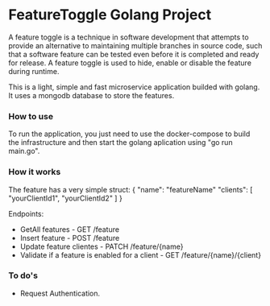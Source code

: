 # FeatureToggle Golang Project

A feature toggle is a technique in software development that attempts to provide an alternative to maintaining multiple branches in source code, such that a software feature can be tested even before it is completed and ready for release. A feature toggle is used to hide, enable or disable the feature during runtime.

This is a light, simple and fast microservice application builded with golang. It uses a mongodb database to store the features.

### How to use

To run the application, you just need to use the docker-compose to build the infrastructure and then start the golang aplication using "go run main.go".

### How it works

The feature has a very simple struct:
{
    "name": "featureName"
    "clients": [
        "yourClientId1",
        "yourClientId2"
    ]
}

Endpoints:

- GetAll features - GET /feature
- Insert feature - POST /feature
- Update feature clientes - PATCH /feature/{name}
- Validate if a feature is enabled for a client - GET /feature/{name}/{client}

### To do's

- Request Authentication.
